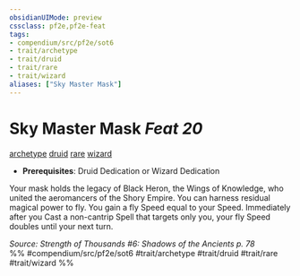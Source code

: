 ```yaml
---
obsidianUIMode: preview
cssclass: pf2e,pf2e-feat
tags:
- compendium/src/pf2e/sot6
- trait/archetype
- trait/druid
- trait/rare
- trait/wizard
aliases: ["Sky Master Mask"]
---
```

# Sky Master Mask  *Feat 20*  
[archetype](archetype.md "Archetype Feat Trait")  [druid](Reference/Rules/Traits/druid.md "Druid Class Trait")  [rare](rare.md "Rare Rarity Trait")  [wizard](Reference/Rules/Traits/wizard.md "Wizard Class Trait")  

- **Prerequisites**: Druid Dedication or Wizard Dedication

Your mask holds the legacy of Black Heron, the Wings of Knowledge, who united the aeromancers of the Shory Empire. You can harness residual magical power to fly. You gain a fly Speed equal to your Speed. Immediately after you Cast a non-cantrip Spell that targets only you, your fly Speed doubles until your next turn.

*Source: Strength of Thousands #6: Shadows of the Ancients p. 78*  
%% #compendium/src/pf2e/sot6 #trait/archetype #trait/druid #trait/rare #trait/wizard %%
